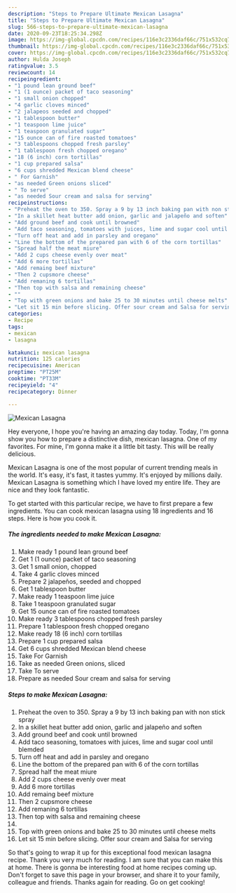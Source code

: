 ```yaml
---
description: "Steps to Prepare Ultimate Mexican Lasagna"
title: "Steps to Prepare Ultimate Mexican Lasagna"
slug: 566-steps-to-prepare-ultimate-mexican-lasagna
date: 2020-09-23T18:25:34.298Z
image: https://img-global.cpcdn.com/recipes/116e3c2336daf66c/751x532cq70/mexican-lasagna-recipe-main-photo.jpg
thumbnail: https://img-global.cpcdn.com/recipes/116e3c2336daf66c/751x532cq70/mexican-lasagna-recipe-main-photo.jpg
cover: https://img-global.cpcdn.com/recipes/116e3c2336daf66c/751x532cq70/mexican-lasagna-recipe-main-photo.jpg
author: Hulda Joseph
ratingvalue: 3.5
reviewcount: 14
recipeingredient:
- "1 pound lean ground beef"
- "1 (1 ounce) packet of taco seasoning"
- "1 small onion chopped"
- "4 garlic cloves minced"
- "2 jalapeos seeded and chopped"
- "1 tablespoon butter"
- "1 teaspoon lime juice"
- "1 teaspoon granulated sugar"
- "15 ounce can of fire roasted tomatoes"
- "3 tablespoons chopped fresh parsley"
- "1 tablespoon fresh chopped oregano"
- "18 (6 inch) corn tortillas"
- "1 cup prepared salsa"
- "6 cups shredded Mexican blend cheese"
- " For Garnish"
- "as needed Green onions sliced"
- " To serve"
- "as needed Sour cream and salsa for serving"
recipeinstructions:
- "Preheat the oven to 350. Spray a 9 by 13 inch baking pan with non stick spray"
- "In a skillet heat butter add onion, garlic and jalapeño and soften"
- "Add ground beef and cook until browned"
- "Add taco seasoning, tomatoes with juices, lime and sugar cool until blemded"
- "Turn off heat and add in parsley and oregano"
- "Line the bottom of the prepared pan with 6 of the corn tortillas"
- "Spread half the meat miure"
- "Add 2 cups cheese evenly over meat"
- "Add 6 more tortillas"
- "Add remaing beef mixture"
- "Then 2 cupsmore cheese"
- "Add remaning 6 tortillas"
- "Then top with salsa and remaining cheese"
- ""
- "Top with green onions and bake 25 to 30 minutes until cheese melts"
- "Let sit 15 min before slicing. Offer sour cream and Salsa for serving"
categories:
- Recipe
tags:
- mexican
- lasagna

katakunci: mexican lasagna 
nutrition: 125 calories
recipecuisine: American
preptime: "PT25M"
cooktime: "PT33M"
recipeyield: "4"
recipecategory: Dinner

---
```



![Mexican Lasagna](https://img-global.cpcdn.com/recipes/116e3c2336daf66c/751x532cq70/mexican-lasagna-recipe-main-photo.jpg)

Hey everyone, I hope you're having an amazing day today. Today, I'm gonna show you how to prepare a distinctive dish, mexican lasagna. One of my favorites. For mine, I'm gonna make it a little bit tasty. This will be really delicious.



Mexican Lasagna is one of the most popular of current trending meals in the world. It's easy, it's fast, it tastes yummy. It's enjoyed by millions daily. Mexican Lasagna is something which I have loved my entire life. They are nice and they look fantastic.


To get started with this particular recipe, we have to first prepare a few ingredients. You can cook mexican lasagna using 18 ingredients and 16 steps. Here is how you cook it.

<!--inarticleads1-->

##### The ingredients needed to make Mexican Lasagna:

1. Make ready 1 pound lean ground beef
1. Get 1 (1 ounce) packet of taco seasoning
1. Get 1 small onion, chopped
1. Take 4 garlic cloves minced
1. Prepare 2 jalapeños, seeded and chopped
1. Get 1 tablespoon butter
1. Make ready 1 teaspoon lime juice
1. Take 1 teaspoon granulated sugar
1. Get 15 ounce can of fire roasted tomatoes
1. Make ready 3 tablespoons chopped fresh parsley
1. Prepare 1 tablespoon fresh chopped oregano
1. Make ready 18 (6 inch) corn tortillas
1. Prepare 1 cup prepared salsa
1. Get 6 cups shredded Mexican blend cheese
1. Take  For Garnish
1. Take as needed Green onions, sliced
1. Take  To serve
1. Prepare as needed Sour cream and salsa for serving




<!--inarticleads2-->

##### Steps to make Mexican Lasagna:

1. Preheat the oven to 350. Spray a 9 by 13 inch baking pan with non stick spray
1. In a skillet heat butter add onion, garlic and jalapeño and soften
1. Add ground beef and cook until browned
1. Add taco seasoning, tomatoes with juices, lime and sugar cool until blemded
1. Turn off heat and add in parsley and oregano
1. Line the bottom of the prepared pan with 6 of the corn tortillas
1. Spread half the meat miure
1. Add 2 cups cheese evenly over meat
1. Add 6 more tortillas
1. Add remaing beef mixture
1. Then 2 cupsmore cheese
1. Add remaning 6 tortillas
1. Then top with salsa and remaining cheese
1. 
1. Top with green onions and bake 25 to 30 minutes until cheese melts
1. Let sit 15 min before slicing. Offer sour cream and Salsa for serving




So that's going to wrap it up for this exceptional food mexican lasagna recipe. Thank you very much for reading. I am sure that you can make this at home. There is gonna be interesting food at home recipes coming up. Don't forget to save this page in your browser, and share it to your family, colleague and friends. Thanks again for reading. Go on get cooking!
